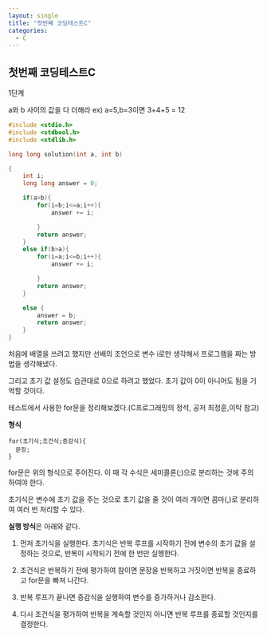 ```yaml
---
layout: single
title: "첫번째 코딩테스트C"
categories:
  - C
---
```


## 첫번째 코딩테스트C

1단계

a와 b 사이의 값을 다 더해라
ex) a=5,b=3이면 3+4+5 = 12


```c
#include <stdio.h>
#include <stdbool.h>
#include <stdlib.h>

long long solution(int a, int b)

{
    int i;
    long long answer = 0;

    if(a>b){
        for(i=b;i<=a;i++){
            answer += i;

        }
        return answer;
    }
    else if(b>a){
        for(i=a;i<=b;i++){
            answer += i;

        }
        return answer;
    }

    else {
        answer = b;
        return answer;
    }
}
```


처음에 배열을 쓰려고 했지만 선배의 조언으로 변수 i로만 생각해서 프로그램을 짜는 방법을 생각해냈다.

그리고 초기 값 설정도 습관대로 0으로 하려고 했었다. 초기 값이 0이 아니어도 됨을 기억할 것이다.

테스트에서 사용한 for문을 정리해보겠다.(C프로그래밍의 정석, 공저 최정훈,이탁 참고)

**형식**
```
for(초기식;조건식;증감식){
  문장;
}
```

for문은 위의 형식으로 주어진다. 이 때 각 수식은 세미콜론(;)으로 분리하는 것에 주의하여야 한다.

초기식은 변수에 초기 값을 주는 것으로 초기 값을 줄 것이 여러 개이면 콤마(,)로 분리하여 여러 번 처리할 수 있다. 

**실행 방식**은 아래와 같다.

1. 먼저 초기식을 실행한다. 초기식은 반복 루프를 시작하기 전에 변수의 초기 값을 설정하는 것으로, 반복이 시작되기 전에 한 번만 실행한다.

2. 조건식은 반복하기 전에 평가하여 참이면 문장을 반복하고 거짓이면 반복을 종료하고 for문을 빠져 나간다.

3. 반복 루프가 끝나면 증감식을 실행하여 변수를 증가하거나 감소한다.

4. 다시 조건식을 평가하여 반복을 계속할 것인지 아니면 반복 루프를 종료할 것인지를 결정한다.

